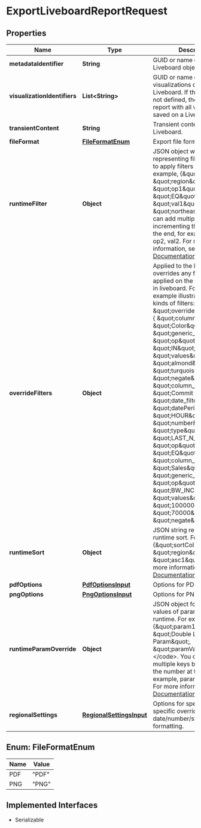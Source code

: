 

# ExportLiveboardReportRequest


## Properties

| Name | Type | Description | Notes |
|------------ | ------------- | ------------- | -------------|
|**metadataIdentifier** | **String** | GUID or name of the Liveboard object. |  |
|**visualizationIdentifiers** | **List&lt;String&gt;** | GUID or name of visualizations on the Liveboard. If this parameter is not defined, the API returns a report with all visualizations saved on a Liveboard. |  [optional] |
|**transientContent** | **String** | Transient content of the Liveboard. |  [optional] |
|**fileFormat** | [**FileFormatEnum**](#FileFormatEnum) | Export file format. |  [optional] |
|**runtimeFilter** | **Object** | JSON object with representing filter condition to apply filters at runtime. For example, {\&quot;col1\&quot;: \&quot;region\&quot;, \&quot;op1\&quot;: \&quot;EQ\&quot;, \&quot;val1\&quot;: \&quot;northeast\&quot; }. You can add multiple keys by incrementing the number at the end, for example, col2, op2, val2. For more information, see [API Documentation](https://developers.thoughtspot.com/docs/fetch-data-and-report-apis#_runtime_filters). |  [optional] |
|**overrideFilters** | **Object** | Applied to the liveboard and overrides any filters already applied on the same columns in liveboard. Following example illustrate different kinds of filters: {   \&quot;override_filters\&quot;: [     {       \&quot;column_name\&quot;: \&quot;Color\&quot;,       \&quot;generic_filter\&quot;: {         \&quot;op\&quot;: \&quot;IN\&quot;,         \&quot;values\&quot;: [           \&quot;almond\&quot;,           \&quot;turquoise\&quot;         ]       },       \&quot;negate\&quot;: false     },     {       \&quot;column_name\&quot;: \&quot;Commit Date\&quot;,       \&quot;date_filter\&quot;: {         \&quot;datePeriod\&quot;: \&quot;HOUR\&quot;,         \&quot;number\&quot;: 3,         \&quot;type\&quot;: \&quot;LAST_N_PERIOD\&quot;,         \&quot;op\&quot;: \&quot;EQ\&quot;       }     },     {       \&quot;column_name\&quot;: \&quot;Sales\&quot;,       \&quot;generic_filter\&quot;: {         \&quot;op\&quot;: \&quot;BW_INC\&quot;,         \&quot;values\&quot;: [           \&quot;100000\&quot;,           \&quot;70000\&quot;         ]       },       \&quot;negate\&quot;: true     }   ] } |  [optional] |
|**runtimeSort** | **Object** | JSON string representing runtime sort. For example, {\&quot;sortCol1\&quot;: \&quot;region\&quot;, \&quot;asc1\&quot; : true}. For more information, see [API Documentation](https://developers.thoughtspot.com/docs/fetch-data-and-report-apis#_runtime_sort). |  [optional] |
|**pdfOptions** | [**PdfOptionsInput**](PdfOptionsInput.md) | Options for PDF export. |  [optional] |
|**pngOptions** | [**PngOptionsInput**](PngOptionsInput.md) | Options for PNG export. |  [optional] |
|**runtimeParamOverride** | **Object** | JSON object for setting values of parameters at runtime. For example, &lt;code&gt; {\&quot;param1\&quot;: \&quot;Double List Param\&quot;, \&quot;paramVal1\&quot;: 0.5}&lt;/code&gt;. You can add multiple keys by incrementing the number at the end, for example, param2, paramVal2. For more information, see [API Documentation](https://developers.thoughtspot.com/docs/fetch-data-and-report-apis#_runtime_parameters). |  [optional] |
|**regionalSettings** | [**RegionalSettingsInput**](RegionalSettingsInput.md) | Options for specific region specific overrides to support date/number/string/currency formatting. |  [optional] |



## Enum: FileFormatEnum

| Name | Value |
|---- | -----|
| PDF | &quot;PDF&quot; |
| PNG | &quot;PNG&quot; |


## Implemented Interfaces

* Serializable


